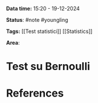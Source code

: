 **Data time:** 15:20 - 19-12-2024

**Status**: #note #youngling 

**Tags:** [[Test statistici]] [[Statistics]]

**Area**: 
# Test su Bernoulli


# References